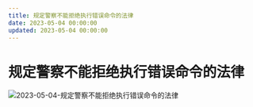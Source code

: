 ```yaml
---
title: 规定警察不能拒绝执行错误命令的法律
date: 2023-05-04 00:00:00
updated: 2023-05-04 00:00:00
---
```


# 规定警察不能拒绝执行错误命令的法律

![2023-05-04-规定警察不能拒绝执行错误命令的法律](assets/2023-05-04-规定警察不能拒绝执行错误命令的法律.jpeg)

